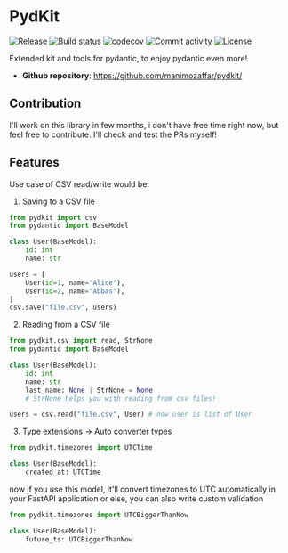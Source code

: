 # PydKit

[![Release](https://img.shields.io/github/v/release/manimozaffar/pydkit)](https://img.shields.io/github/v/release/manimozaffar/pydkit)
[![Build status](https://img.shields.io/github/actions/workflow/status/manimozaffar/pydkit/main.yml?branch=main)](https://github.com/manimozaffar/pydkit/actions/workflows/main.yml?query=branch%3Amain)
[![codecov](https://codecov.io/gh/manimozaffar/pydkit/branch/main/graph/badge.svg)](https://codecov.io/gh/manimozaffar/pydkit)
[![Commit activity](https://img.shields.io/github/commit-activity/m/manimozaffar/pydkit)](https://img.shields.io/github/commit-activity/m/manimozaffar/pydkit)
[![License](https://img.shields.io/github/license/manimozaffar/pydkit)](https://img.shields.io/github/license/manimozaffar/pydkit)

Extended kit and tools for pydantic, to enjoy pydantic even more!

- **Github repository**: <https://github.com/manimozaffar/pydkit/>


## Contribution

I'll work on this library in few months, i don't have free time right now, but feel free to contribute.
I'll check and test the PRs myself!

## Features

Use case of CSV read/write would be:


1. Saving to a CSV file

```python
from pydkit import csv
from pydantic import BaseModel

class User(BaseModel):
    id: int
    name: str

users = [
    User(id=1, name="Alice"),
    User(id=2, name="Abbas"),
]
csv.save("file.csv", users)
```

2. Reading from a CSV file

```python
from pydkit.csv import read, StrNone
from pydantic import BaseModel

class User(BaseModel):
    id: int
    name: str
    last_name: None | StrNone = None
    # StrNone helps you with reading from csv files!

users = csv.read("file.csv", User) # now user is list of User
```


3. Type extensions -> Auto converter types

```python
from pydkit.timezones import UTCTime

class User(BaseModel):
    created_at: UTCTime
```

now if you use this model, it'll convert timezones to UTC automatically in your FastAPI application
or else, you can also write custom validation

```python
from pydkit.timezones import UTCBiggerThanNow

class User(BaseModel):
    future_ts: UTCBiggerThanNow
```

